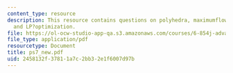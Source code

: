 ```yaml
---
content_type: resource
description: This resource contains questions on polyhedra, maximumflow, minimum?mean?cycle,
  and LP?optimization.
file: https://ol-ocw-studio-app-qa.s3.amazonaws.com/courses/6-854j-advanced-algorithms-fall-2005/2458132f37811a7c2bb32e1f6007d97b_ps7_new.pdf
file_type: application/pdf
resourcetype: Document
title: ps7_new.pdf
uid: 2458132f-3781-1a7c-2bb3-2e1f6007d97b
---
```

